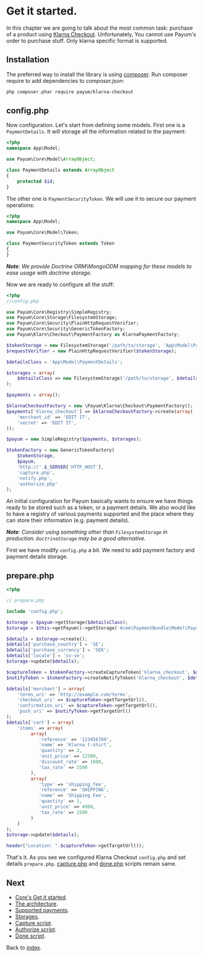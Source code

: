 # Get it started.

In this chapter we are going to talk about the most common task: purchase of a product using [Klarna Checkout](https://developers.klarna.com/en/klarna-checkout).
Unfortunately, You cannot use Payum's order to purchase stuff. Only klarna specific format is supported.

## Installation

The preferred way to install the library is using [composer](http://getcomposer.org/).
Run composer require to add dependencies to _composer.json_:

```bash
php composer.phar require payum/klarna-checkout
```

## config.php

Now configuration. Let's start from defining some models.
First one is a `PaymentDetails`.
It will storage all the information related to the payment:

```php
<?php
namespace App\Model;

use Payum\Core\Model\ArrayObject;

class PaymentDetails extends ArrayObject
{
    protected $id;
}
```

The other one is `PaymentSecurityToken`.
We will use it to secure our payment operations:

```php
<?php
namespace App\Model;

use Payum\Core\Model\Token;

class PaymentSecurityToken extends Token
{
}
```

_**Note**: We provide Doctrine ORM\MongoODM mapping for these models to ease usage with doctrine storage._

Now we are ready to configure all the stuff:

```php
<?php
//config.php

use Payum\Core\Registry\SimpleRegistry;
use Payum\Core\Storage\FilesystemStorage;
use Payum\Core\Security\PlainHttpRequestVerifier;
use Payum\Core\Security\GenericTokenFactory;
use Payum\Klarn\Checkout\PaymentFactory as KlarnaPaymentFactory;

$tokenStorage = new FilesystemStorage('/path/to/storage', 'App\Model\PaymentSecurityToken', 'hash');
$requestVerifier = new PlainHttpRequestVerifier($tokenStorage);

$detailsClass = 'App\Model\PaymentDetails';

$storages = array(
    $detailsClass => new FilesystemStorage('/path/to/storage', $detailsClass, 'id')
);

$payments = array();

$klarnaCheckoutFactory = new \Payum\Klarna\Checkout\PaymentFactory();
$payments['klarna_checkout'] => $klarnaCheckoutFactory->create(array(
    'merchant_id' => 'EDIT IT',
    'secret' => 'EDIT IT',
));

$payum = new SimpleRegistry($payments, $storages);

$tokenFactory = new GenericTokenFactory(
    $tokenStorage,
    $payum,
    'http://'.$_SERVER['HTTP_HOST'],
    'capture.php',
    'notify.php',
    'authorize.php'
);
```

An initial configuration for Payum basically wants to ensure we have things ready to be stored such as
a token, or a payment details. We also would like to have a registry of various payments supported and the place where they can store their information (e.g. payment details).

_**Note**: Consider using something other than `FilesystemStorage` in production. `DoctrineStorage` may be a good alternative._

First we have modify `config.php` a bit.
We need to add payment factory and payment details storage.

## prepare.php

```php
<?php

// prepare.php

include 'config.php';

$storage = $payum->getStorage($detailsClass);
$storage = $this->getPayum()->getStorage('Acme\PaymentBundle\Model\PaymentDetails');

$details = $storage->create();
$details['purchase_country'] = 'SE';
$details['purchase_currency'] = 'SEK';
$details['locale'] = 'sv-se';
$storage->update($details);

$captureToken = $tokenFactory->createCaptureToken('klarna_checkout', $details, 'done.php');
$notifyToken = $tokenFactory->createNotifyToken('klarna_checkout', $details);

$details['merchant'] = array(
    'terms_uri' => 'http://example.com/terms',
    'checkout_uri' => $captureToken->getTargetUrl(),
    'confirmation_uri' => $captureToken->getTargetUrl(),
    'push_uri' => $notifyToken->getTargetUrl()
);
$details['cart'] = array(
    'items' => array(
         array(
            'reference' => '123456789',
            'name' => 'Klarna t-shirt',
            'quantity' => 2,
            'unit_price' => 12300,
            'discount_rate' => 1000,
            'tax_rate' => 2500
         ),
         array(
            'type' => 'shipping_fee',
            'reference' => 'SHIPPING',
            'name' => 'Shipping Fee',
            'quantity' => 1,
            'unit_price' => 4900,
            'tax_rate' => 2500
         )
    )
);
$storage->update($details);

header("Location: ".$captureToken->getTargetUrl());
```

That's it. As you see we configured Klarna Checkout `config.php` and set details `prepare.php`.
[capture.php](https://github.com/Payum/Payum/blob/master/src/Payum/Core/Resources/docs/capture-script.md) and [done.php](https://github.com/Payum/Payum/blob/master/src/Payum/Core/Resources/docs/done-script.md) scripts remain same.

## Next 

* [Core's Get it started](https://github.com/Payum/Core/blob/master/Resources/docs/get-it-started.md).
* [The architecture](https://github.com/Payum/Core/blob/master/Resources/docs/the-architecture.md).
* [Supported payments](https://github.com/Payum/Core/blob/master/Resources/docs/supported-payments.md).
* [Storages](https://github.com/Payum/Core/blob/master/Resources/docs/storages.md).
* [Capture script](https://github.com/Payum/Core/blob/master/Resources/docs/capture-script.md).
* [Authorize script](https://github.com/Payum/Core/blob/master/Resources/docs/authorize-script.md).
* [Done script](https://github.com/Payum/Core/blob/master/Resources/docs/done-script.md).

Back to [index](index.md).